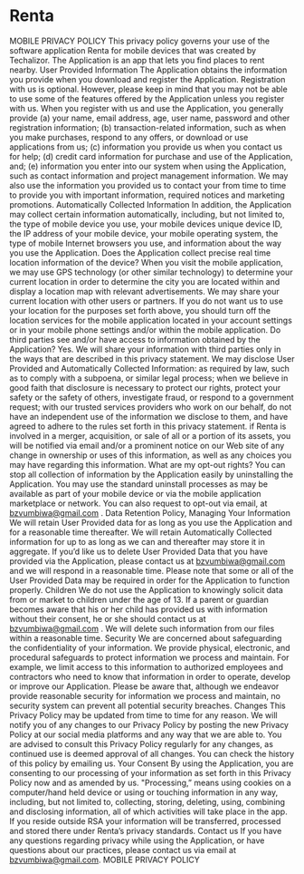 # Renta

MOBILE PRIVACY POLICY 
This privacy policy governs your use of the software application Renta for mobile devices that was created by Techalizor. The Application is an app that lets you find places to rent nearby. User Provided Information The Application obtains the information you provide when you download and register the Application. Registration with us is optional. However, please keep in mind that you may not be able to use some of the features offered by the Application unless you register with us. When you register with us and use the Application, you generally provide (a) your name, email address, age, user name, password and other registration information; (b) transaction-related information, such as when you make purchases, respond to any offers, or download or use applications from us; (c) information you provide us when you contact us for help; (d) credit card information for purchase and use of the Application, and; (e) information you enter into our system when using the Application, such as contact information and project management information. We may also use the information you provided us to contact your from time to time to provide you with important information, required notices and marketing promotions. Automatically Collected Information In addition, the Application may collect certain information automatically, including, but not limited to, the type of mobile device you use, your mobile devices unique device ID, the IP address of your mobile device, your mobile operating system, the type of mobile Internet browsers you use, and information about the way you use the Application. Does the Application collect precise real time location information of the device? When you visit the mobile application, we may use GPS technology (or other similar technology) to determine your current location in order to determine the city you are located within and display a location map with relevant advertisements. We may  share your current location with other users or partners. If you do not want us to use your location for the purposes set forth above, you should turn off the location services for the mobile application located in your account settings or in your mobile phone settings and/or within the mobile application. Do third parties see and/or have access to information obtained by the Application? Yes. We will share your information with third parties only in the ways that are described in this privacy statement. We may disclose User Provided and Automatically Collected Information: as required by law, such as to comply with a subpoena, or similar legal process; when we believe in good faith that disclosure is necessary to protect our rights, protect your safety or the safety of others, investigate fraud, or respond to a government request; with our trusted services providers who work on our behalf, do not have an independent use of the information we disclose to them, and have agreed to adhere to the rules set forth in this privacy statement. if Renta is involved in a merger, acquisition, or sale of all or a portion of its assets, you will be notified via email and/or a prominent notice on our Web site of any change in ownership or uses of this information, as well as any choices you may have regarding this information. What are my opt-out rights? You can stop all collection of information by the Application easily by uninstalling the Application. You may use the standard uninstall processes as may be available as part of your mobile device or via the mobile application marketplace or network. You can also request to opt-out via email, at bzvumbiwa@gmail.com . Data Retention Policy, Managing Your Information We will retain User Provided data for as long as you use the Application and for a reasonable time thereafter. We will retain Automatically Collected information for up to as long as we can  and thereafter may store it in aggregate. If you’d like us to delete User Provided Data that you have provided via the Application, please contact us at bzvumbiwa@gmail.com and we will respond in a reasonable time. Please note that some or all of the User Provided Data may be required in order for the Application to function properly. Children We do not use the Application to knowingly solicit data from or market to children under the age of 13. If a parent or guardian becomes aware that his or her child has provided us with information without their consent, he or she should contact us at bzvumbiwa@gmail.com . We will delete such information from our files within a reasonable time. Security We are concerned about safeguarding the confidentiality of your information. We provide physical, electronic, and procedural safeguards to protect information we process and maintain. For example, we limit access to this information to authorized employees and contractors who need to know that information in order to operate, develop or improve our Application. Please be aware that, although we endeavor provide reasonable security for information we process and maintain, no security system can prevent all potential security breaches. Changes This Privacy Policy may be updated from time to time for any reason. We will notify you of any changes to our Privacy Policy by posting the new Privacy Policy at our social media platforms and any way that we are able to. You are advised to consult this Privacy Policy regularly for any changes, as continued use is deemed approval of all changes. You can check the history of this policy by emailing us. Your Consent By using the Application, you are consenting to our processing of your information as set forth in this Privacy Policy now and as amended by us. "Processing,” means using cookies on a computer/hand held device or using or touching information in any way, including, but not limited to, collecting, storing, deleting, using, combining and disclosing information, all of which activities will take place in the app. If you reside outside RSA your information will be transferred, processed and stored there under Renta’s privacy standards. Contact us If you have any questions regarding privacy while using the Application, or have questions about our practices, please contact us via email at bzvumbiwa@gmail.com.
 MOBILE PRIVACY POLICY 
